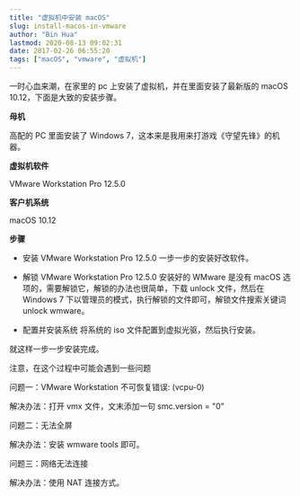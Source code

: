 ```yaml
---
title: "虚拟机中安装 macOS"
slug: install-macos-in-vmware
author: "Bin Hua"
lastmod: 2020-08-13 09:02:31
date: 2017-02-26 06:55:20
tags: ["macOS", "vmware", "虚拟机"]
---
```


一时心血来潮，在家里的 pc 上安装了虚拟机，并在里面安装了最新版的 macOS 10.12，下面是大致的安装步骤。

**母机**

高配的 PC 里面安装了 Windows 7，这本来是我用来打游戏《守望先锋》的机器。

**虚拟机软件**

VMware Workstation Pro 12.5.0

**客户机系统**

macOS 10.12

**步骤**

- 安装 VMware Workstation Pro 12.5.0 一步一步的安装好改软件。 

- 解锁 VMware Workstation Pro 12.5.0 安装好的 WMware 是没有 macOS 选项的，需要解锁它，解锁的办法也很简单，下载 unlock 文件，然后在 Windows 7 下以管理员的模式，执行解锁的文件即可，解锁文件搜索关键词 unlock wmware。 

- 配置并安装系统 将系统的 iso 文件配置到虚拟光驱，然后执行安装。 

就这样一步一步安装完成。

注意，在这个过程中可能会遇到一些问题

问题一：VMware Workstation 不可恢复错误: (vcpu-0)

解决办法：打开 vmx 文件，文末添加一句 smc.version = "0"

问题二：无法全屏

解决办法：安装 wmware tools 即可。

问题三：网络无法连接

解决办法：使用 NAT 连接方式。